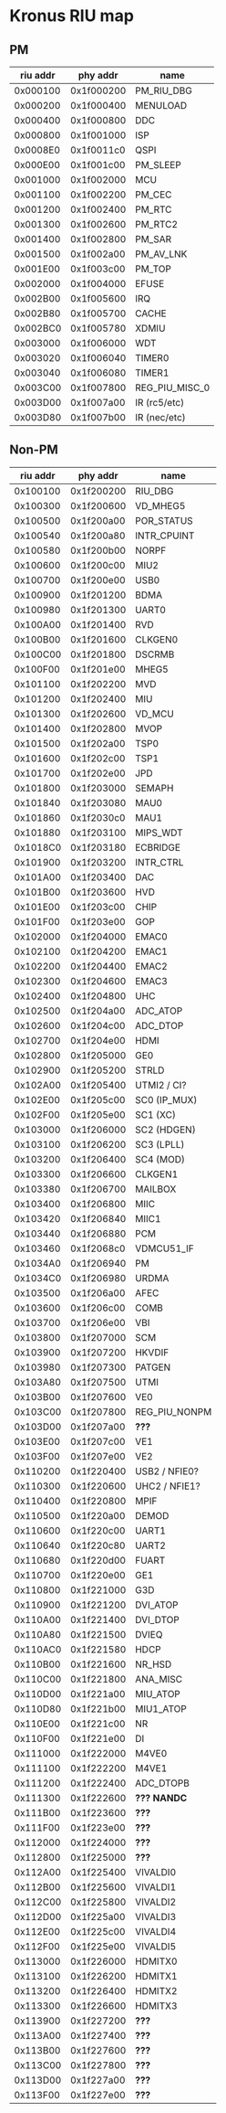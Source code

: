 # Kronus RIU map

## PM
| riu addr |  phy addr  |             name              |
|----------|------------|-------------------------------|
| 0x000100 | 0x1f000200 | PM_RIU_DBG                    |
| 0x000200 | 0x1f000400 | MENULOAD                      |
| 0x000400 | 0x1f000800 | DDC                           |
| 0x000800 | 0x1f001000 | ISP                           |
| 0x0008E0 | 0x1f0011c0 | QSPI                          |
| 0x000E00 | 0x1f001c00 | PM_SLEEP                      |
| 0x001000 | 0x1f002000 | MCU                           |
| 0x001100 | 0x1f002200 | PM_CEC                        |
| 0x001200 | 0x1f002400 | PM_RTC                        |
| 0x001300 | 0x1f002600 | PM_RTC2                       |
| 0x001400 | 0x1f002800 | PM_SAR                        |
| 0x001500 | 0x1f002a00 | PM_AV_LNK                     |
| 0x001E00 | 0x1f003c00 | PM_TOP                        |
| 0x002000 | 0x1f004000 | EFUSE                         |
| 0x002B00 | 0x1f005600 | IRQ                           |
| 0x002B80 | 0x1f005700 | CACHE                         |
| 0x002BC0 | 0x1f005780 | XDMIU                         |
| 0x003000 | 0x1f006000 | WDT                           |
| 0x003020 | 0x1f006040 | TIMER0                        |
| 0x003040 | 0x1f006080 | TIMER1                        |
| 0x003C00 | 0x1f007800 | REG_PIU_MISC_0                |
| 0x003D00 | 0x1f007a00 | IR (rc5/etc)                  |
| 0x003D80 | 0x1f007b00 | IR (nec/etc)                  |

## Non-PM
| riu addr |  phy addr  |             name              |
|----------|------------|-------------------------------|
| 0x100100 | 0x1f200200 | RIU_DBG                       |
| 0x100300 | 0x1f200600 | VD_MHEG5                      |
| 0x100500 | 0x1f200a00 | POR_STATUS                    |
| 0x100540 | 0x1f200a80 | INTR_CPUINT                   |
| 0x100580 | 0x1f200b00 | NORPF                         |
| 0x100600 | 0x1f200c00 | MIU2                          |
| 0x100700 | 0x1f200e00 | USB0                          |
| 0x100900 | 0x1f201200 | BDMA                          |
| 0x100980 | 0x1f201300 | UART0                         |
| 0x100A00 | 0x1f201400 | RVD                           |
| 0x100B00 | 0x1f201600 | CLKGEN0                       |
| 0x100C00 | 0x1f201800 | DSCRMB                        |
| 0x100F00 | 0x1f201e00 | MHEG5                         |
| 0x101100 | 0x1f202200 | MVD                           |
| 0x101200 | 0x1f202400 | MIU                           |
| 0x101300 | 0x1f202600 | VD_MCU                        |
| 0x101400 | 0x1f202800 | MVOP                          |
| 0x101500 | 0x1f202a00 | TSP0                          |
| 0x101600 | 0x1f202c00 | TSP1                          |
| 0x101700 | 0x1f202e00 | JPD                           |
| 0x101800 | 0x1f203000 | SEMAPH                        |
| 0x101840 | 0x1f203080 | MAU0                          |
| 0x101860 | 0x1f2030c0 | MAU1                          |
| 0x101880 | 0x1f203100 | MIPS_WDT                      |
| 0x1018C0 | 0x1f203180 | ECBRIDGE                      |
| 0x101900 | 0x1f203200 | INTR_CTRL                     |
| 0x101A00 | 0x1f203400 | DAC                           |
| 0x101B00 | 0x1f203600 | HVD                           |
| 0x101E00 | 0x1f203c00 | CHIP                          |
| 0x101F00 | 0x1f203e00 | GOP                           |
| 0x102000 | 0x1f204000 | EMAC0                         |
| 0x102100 | 0x1f204200 | EMAC1                         |
| 0x102200 | 0x1f204400 | EMAC2                         |
| 0x102300 | 0x1f204600 | EMAC3                         |
| 0x102400 | 0x1f204800 | UHC                           |
| 0x102500 | 0x1f204a00 | ADC_ATOP                      |
| 0x102600 | 0x1f204c00 | ADC_DTOP                      |
| 0x102700 | 0x1f204e00 | HDMI                          |
| 0x102800 | 0x1f205000 | GE0                           |
| 0x102900 | 0x1f205200 | STRLD                         |
| 0x102A00 | 0x1f205400 | UTMI2 / CI?                   |
| 0x102E00 | 0x1f205c00 | SC0 (IP_MUX)                  |
| 0x102F00 | 0x1f205e00 | SC1 (XC)                      |
| 0x103000 | 0x1f206000 | SC2 (HDGEN)                   |
| 0x103100 | 0x1f206200 | SC3 (LPLL)                    |
| 0x103200 | 0x1f206400 | SC4 (MOD)                     |
| 0x103300 | 0x1f206600 | CLKGEN1                       |
| 0x103380 | 0x1f206700 | MAILBOX                       |
| 0x103400 | 0x1f206800 | MIIC                          |
| 0x103420 | 0x1f206840 | MIIC1                         |
| 0x103440 | 0x1f206880 | PCM                           |
| 0x103460 | 0x1f2068c0 | VDMCU51_IF                    |
| 0x1034A0 | 0x1f206940 | PM                            |
| 0x1034C0 | 0x1f206980 | URDMA                         |
| 0x103500 | 0x1f206a00 | AFEC                          |
| 0x103600 | 0x1f206c00 | COMB                          |
| 0x103700 | 0x1f206e00 | VBI                           |
| 0x103800 | 0x1f207000 | SCM                           |
| 0x103900 | 0x1f207200 | HKVDIF                        |
| 0x103980 | 0x1f207300 | PATGEN                        |
| 0x103A80 | 0x1f207500 | UTMI                          |
| 0x103B00 | 0x1f207600 | VE0                           |
| 0x103C00 | 0x1f207800 | REG_PIU_NONPM                 |
| 0x103D00 | 0x1f207a00 | **???**                       |
| 0x103E00 | 0x1f207c00 | VE1                           |
| 0x103F00 | 0x1f207e00 | VE2                           |
| 0x110200 | 0x1f220400 | USB2 / NFIE0?                 |
| 0x110300 | 0x1f220600 | UHC2 / NFIE1?                 |
| 0x110400 | 0x1f220800 | MPIF                          |
| 0x110500 | 0x1f220a00 | DEMOD                         |
| 0x110600 | 0x1f220c00 | UART1                         |
| 0x110640 | 0x1f220c80 | UART2                         |
| 0x110680 | 0x1f220d00 | FUART                         |
| 0x110700 | 0x1f220e00 | GE1                           |
| 0x110800 | 0x1f221000 | G3D                           |
| 0x110900 | 0x1f221200 | DVI_ATOP                      |
| 0x110A00 | 0x1f221400 | DVI_DTOP                      |
| 0x110A80 | 0x1f221500 | DVIEQ                         |
| 0x110AC0 | 0x1f221580 | HDCP                          |
| 0x110B00 | 0x1f221600 | NR_HSD                        |
| 0x110C00 | 0x1f221800 | ANA_MISC                      |
| 0x110D00 | 0x1f221a00 | MIU_ATOP                      |
| 0x110D80 | 0x1f221b00 | MIU1_ATOP                     |
| 0x110E00 | 0x1f221c00 | NR                            |
| 0x110F00 | 0x1f221e00 | DI                            |
| 0x111000 | 0x1f222000 | M4VE0                         |
| 0x111100 | 0x1f222200 | M4VE1                         |
| 0x111200 | 0x1f222400 | ADC_DTOPB                     |
| 0x111300 | 0x1f222600 | **??? NANDC**                 |
| 0x111B00 | 0x1f223600 | **???**                       |
| 0x111F00 | 0x1f223e00 | **???**                       |
| 0x112000 | 0x1f224000 | **???**                       |
| 0x112800 | 0x1f225000 | **???**                       |
| 0x112A00 | 0x1f225400 | VIVALDI0                      |
| 0x112B00 | 0x1f225600 | VIVALDI1                      |
| 0x112C00 | 0x1f225800 | VIVALDI2                      |
| 0x112D00 | 0x1f225a00 | VIVALDI3                      |
| 0x112E00 | 0x1f225c00 | VIVALDI4                      |
| 0x112F00 | 0x1f225e00 | VIVALDI5                      |
| 0x113000 | 0x1f226000 | HDMITX0                       |
| 0x113100 | 0x1f226200 | HDMITX1                       |
| 0x113200 | 0x1f226400 | HDMITX2                       |
| 0x113300 | 0x1f226600 | HDMITX3                       |
| 0x113900 | 0x1f227200 | **???**                       |
| 0x113A00 | 0x1f227400 | **???**                       |
| 0x113B00 | 0x1f227600 | **???**                       |
| 0x113C00 | 0x1f227800 | **???**                       |
| 0x113D00 | 0x1f227a00 | **???**                       |
| 0x113F00 | 0x1f227e00 | **???**                       |
